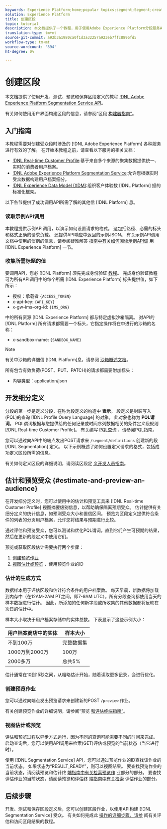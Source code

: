 ```yaml
---
keywords: Experience Platform;home;popular topics;segment;Segment;create segment
solution: Experience Platform
title: 创建区段
topic: tutorial
description: 本文档提供了一个教程，用于使用Adobe Experience Platform分段服务API开发、测试、预览和保存段定义。
translation-type: tm+mt
source-git-commit: a93b3a1980ca0f1d3a32257a923eb7ffc8896fd5
workflow-type: tm+mt
source-wordcount: '894'
ht-degree: 0%

---
```



# 创建区段

本文档提供了使用开发、测试、预览和保存区段定义的教程 [!DNL Adobe Experience Platform Segmentation Service API](../api/getting-started.md)。

有关如何使用用户界面构建区段的信息，请参阅“区段 [构建器指南”](../ui/overview.md)。

## 入门指南

本教程需要对创建受众段时涉及的 [!DNL Adobe Experience Platform] 各种服务进行有效的了解。 在开始本教程之前，请查看以下服务的相关文档：

- [!DNL Real-time Customer Profile](../../profile/home.md):基于来自多个来源的聚集数据提供统一、实时的消费者用户档案。
- [!DNL Adobe Experience Platform Segmentation Service](../home.md):允许您根据实时受众数据构建用户档案细分。
- [!DNL Experience Data Model (XDM)](../../xdm/home.md):组织客户体验数 [!DNL Platform] 据的标准化框架。

以下各节提供了成功调用API所需了解的其他信 [!DNL Platform] 息。

### 读取示例API调用

本教程提供示例API调用，以演示如何设置请求的格式。 这包括路径、必需的标头和格式正确的请求负载。 还提供API响应中返回的示例JSON。 有关示例API调用文档中使用的惯例的信息，请参阅疑难解答 [指南中有关如何阅读示例API调](../../landing/troubleshooting.md#how-do-i-format-an-api-request) 用 [!DNL Experience Platform] 一节。

### 收集所需标题的值

要调用API，您必 [!DNL Platform] 须先完成身份验证 [教程](../../tutorials/authentication.md)。 完成身份验证教程可为所有API调用中的每个所需 [!DNL Experience Platform] 标头提供值，如下所示：

- 授权：承载者 `{ACCESS_TOKEN}`
- x-api-key: `{API_KEY}`
- x-gw-ims-org-id: `{IMS_ORG}`

中的所有资源 [!DNL Experience Platform] 都与特定虚拟沙箱隔离。 对API的 [!DNL Platform] 所有请求都需要一个标头，它指定操作将在中进行的沙箱的名称：

- x-sandbox-name: `{SANDBOX_NAME}`

>[!NOTE]
>
>有关中沙箱的详细信 [!DNL Platform]息，请参阅 [沙箱概述文档](../../sandboxes/home.md)。

所有包含有效负荷(POST、PUT、PATCH)的请求都需要附加标头：

- 内容类型：application/json

## 开发细分定义

分段的第一步是定义分段，在称为段定义的构造中 **表示**。 段定义是封装写入(PQL)的查询 [!DNL Profile Query Language] 的对象。 此对象也称为 **PQL谓词**。 PQL谓词根据与您提供给的任何记录或时间序列数据相关的条件定义段规则 [!DNL Real-time Customer Profile]。 有关编写 [PQL查询](../pql/overview.md) ，请参阅PQL指南。

您可以通过向API中的端点发出POST请求来 `/segment/definitions` 创建新的段 [!DNL Segmentation] 定义。 以下示例概述了如何设置定义请求的格式，包括成功定义区段所需的信息。

有关如何定义区段的详细说明，请阅读区段定 [义开发人员指南](../api/segment-definitions.md#create)。

## 估计和预览受众 {#estimate-and-preview-an-audience}

在开发细分定义时，您可以使用中的估计和预览工具来 [!DNL Real-time Customer Profile] 视图摘要级别信息，以帮助确保隔离预期受众。 估计提供有关细分定义的统计信息，如预测受众大小和置信区间。 预览为区段定义提供符合条件的列表的分页用户档案，允许您将结果与预期进行比较。

通过评估和预览受众，您可以测试和优化PQL谓词，直到它们产生可预期的结果，然后在更新的段定义中使用它们。

预览或获取区段估计需要执行两个步骤：

1. [创建预览作业](#create-a-preview-job)
2. [视图估计或预览](#view-an-estimate-or-preview) ，使用预览作业的ID

### 估计的生成方式

数据样本用于评估区段和估计符合条件的用户档案数。 每天早晨，新数据将加载到内存中（在12AM-2AM PT之间，即7-9AM UTC），所有分段查询都使用当天的样本数据进行估计。 因此，所添加的任何新字段或所收集的其他数据都将反映在次日的估计中。

样本大小取决于用户档案存储中的实体总数。 下表显示了这些示例大小：

| 用户档案商店中的实体 | 样本大小 |
| ------------------------- | ----------- |
| 不到100万 | 完整数据集 |
| 1000万到2000万 | 100万 |
| 2000多万 | 总共5% |

估计通常在10到15秒之间，从粗略估计开始，随着读取更多记录，会进行优化。

### 创建预览作业

您可以通过向端点发出预览请求来创建新的POST `/preview` 作业。

有关创建预览作业的详细说明，请参阅“预览 [和评估终端指南”](../api/previews-and-estimates.md#create-preview)。

### 视图估计或预览

评估和预览过程以异步方式运行，因为不同的查询可能需要不同的时间来完成。 启动查询后，您可以使用API调用来检索(GET)评估或预览的当前状态（当它进行时）。

使用 [!DNL Segmentation Service] API，您可以通过预览作业的ID查找该作业的当前状态。 如果状态为“RESULT_READY”，则可以视图结果。 要查找预览作业的当前状态，请阅读预览和估计终 [端指南中有关检索预览作](../api/previews-and-estimates.md#get-preview) 业部分的部分。 要查找评估作业的当前状态，请阅读预览和评估终 [端指南中有关检索](../api/previews-and-estimates.md#get-estimate) 评估作业的部分。


## 后续步骤

开发、测试和保存区段定义后，您可以创建区段作业，以使用API构建 [!DNL Segmentation Service] 受众。 有关如何完成此 [操作的详细步骤，请参](./evaluate-a-segment.md) 阅有关评估和访问区段结果的教程。